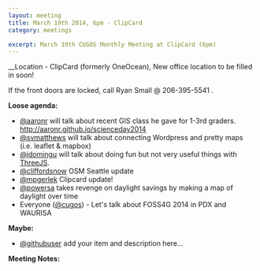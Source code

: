 ```yaml
---
layout: meeting
title: March 19th 2014, 6pm - ClipCard
category: meetings

excerpt: March 19th CUGOS Monthly Meeting at ClipCard (6pm)
---
```


__Location -  ClipCard (formerly OneOcean), New office location to be filled in soon!

If the front doors are locked, call Ryan Small @ 206-395-5541 .

__Loose agenda:__

- [@aaronr](https://github.com/aaronr) will talk about recent GIS class he gave for 1-3rd graders. http://aaronr.github.io/scienceday2014
- [@svmatthews](https://github.com/svmatthews) will talk about connecting Wordpress and pretty maps (i.e. leaflet & mapbox)
- [@jdomingu](https://github.com/jdomingu) will talk about doing fun but not very useful things with [ThreeJS](http://threejs.org/).
- [@cliffordsnow](https://github.com/cliffordsnow) OSM Seattle update
- [@mpgerlek](https://www.example.com/) Clipcard update!
- [@powersa](https://github.com/powersa) takes revenge on daylight savings by making a map of daylight over time
- Everyone ([@cugos](https://github.com/cugos)) - Let's talk about FOSS4G 2014 in PDX and WAURISA

__Maybe:__

- [@githubuser](https://yoururl.com/) add your item and description here...

__Meeting Notes:__


